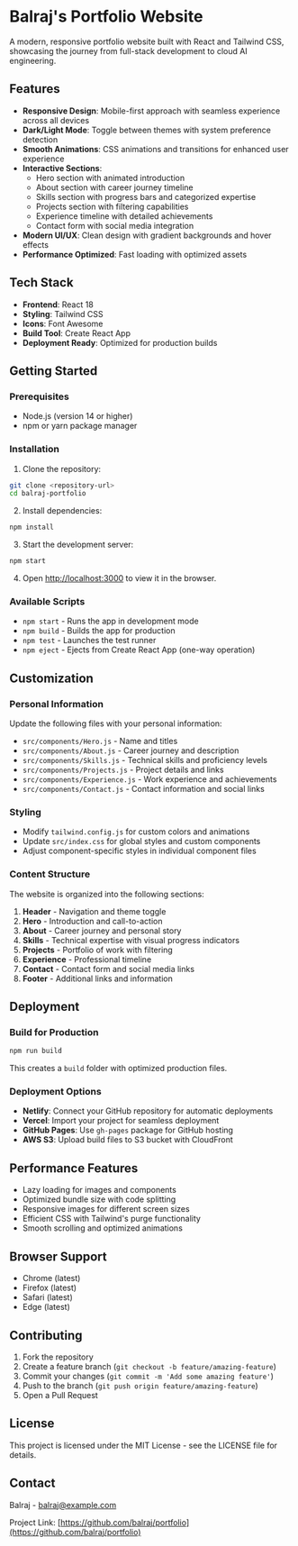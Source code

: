 # Balraj's Portfolio Website

A modern, responsive portfolio website built with React and Tailwind CSS, showcasing the journey from full-stack development to cloud AI engineering.

## Features

- **Responsive Design**: Mobile-first approach with seamless experience across all devices
- **Dark/Light Mode**: Toggle between themes with system preference detection
- **Smooth Animations**: CSS animations and transitions for enhanced user experience
- **Interactive Sections**:
  - Hero section with animated introduction
  - About section with career journey timeline
  - Skills section with progress bars and categorized expertise
  - Projects section with filtering capabilities
  - Experience timeline with detailed achievements
  - Contact form with social media integration
- **Modern UI/UX**: Clean design with gradient backgrounds and hover effects
- **Performance Optimized**: Fast loading with optimized assets

## Tech Stack

- **Frontend**: React 18
- **Styling**: Tailwind CSS
- **Icons**: Font Awesome
- **Build Tool**: Create React App
- **Deployment Ready**: Optimized for production builds

## Getting Started

### Prerequisites

- Node.js (version 14 or higher)
- npm or yarn package manager

### Installation

1. Clone the repository:
```bash
git clone <repository-url>
cd balraj-portfolio
```

2. Install dependencies:
```bash
npm install
```

3. Start the development server:
```bash
npm start
```

4. Open [http://localhost:3000](http://localhost:3000) to view it in the browser.

### Available Scripts

- `npm start` - Runs the app in development mode
- `npm build` - Builds the app for production
- `npm test` - Launches the test runner
- `npm eject` - Ejects from Create React App (one-way operation)

## Customization

### Personal Information
Update the following files with your personal information:
- `src/components/Hero.js` - Name and titles
- `src/components/About.js` - Career journey and description
- `src/components/Skills.js` - Technical skills and proficiency levels
- `src/components/Projects.js` - Project details and links
- `src/components/Experience.js` - Work experience and achievements
- `src/components/Contact.js` - Contact information and social links

### Styling
- Modify `tailwind.config.js` for custom colors and animations
- Update `src/index.css` for global styles and custom components
- Adjust component-specific styles in individual component files

### Content Structure
The website is organized into the following sections:
1. **Header** - Navigation and theme toggle
2. **Hero** - Introduction and call-to-action
3. **About** - Career journey and personal story
4. **Skills** - Technical expertise with visual progress indicators
5. **Projects** - Portfolio of work with filtering
6. **Experience** - Professional timeline
7. **Contact** - Contact form and social media links
8. **Footer** - Additional links and information

## Deployment

### Build for Production
```bash
npm run build
```

This creates a `build` folder with optimized production files.

### Deployment Options
- **Netlify**: Connect your GitHub repository for automatic deployments
- **Vercel**: Import your project for seamless deployment
- **GitHub Pages**: Use `gh-pages` package for GitHub hosting
- **AWS S3**: Upload build files to S3 bucket with CloudFront

## Performance Features

- Lazy loading for images and components
- Optimized bundle size with code splitting
- Responsive images for different screen sizes
- Efficient CSS with Tailwind's purge functionality
- Smooth scrolling and optimized animations

## Browser Support

- Chrome (latest)
- Firefox (latest)
- Safari (latest)
- Edge (latest)

## Contributing

1. Fork the repository
2. Create a feature branch (`git checkout -b feature/amazing-feature`)
3. Commit your changes (`git commit -m 'Add some amazing feature'`)
4. Push to the branch (`git push origin feature/amazing-feature`)
5. Open a Pull Request

## License

This project is licensed under the MIT License - see the LICENSE file for details.

## Contact

Balraj - [balraj@example.com](mailto:balraj@example.com)

Project Link: [https://github.com/balraj/portfolio](https://github.com/balraj/portfolio)